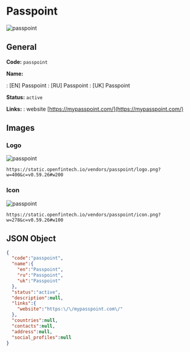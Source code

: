 
# Passpoint 
![passpoint](https://static.openfintech.io/vendors/passpoint/logo.png?w=400&c=v0.59.26#w200)  

## General 
 
**Code:** `passpoint` 
 
**Name:** 
 
:	[EN] Passpoint 
:	[RU] Passpoint 
:	[UK] Passpoint 
 
**Status:** `active` 
 
**Links:** 
: website [https://mypasspoint.com/](https://mypasspoint.com/) 
 

## Images 

### Logo 
 
![passpoint](https://static.openfintech.io/vendors/passpoint/logo.png?w=400&c=v0.59.26#w200)  

```
https://static.openfintech.io/vendors/passpoint/logo.png?w=400&c=v0.59.26#w200
```  

### Icon 
 
![passpoint](https://static.openfintech.io/vendors/passpoint/icon.png?w=278&c=v0.59.26#w100)  

```
https://static.openfintech.io/vendors/passpoint/icon.png?w=278&c=v0.59.26#w100
```  

## JSON Object 

```json
{
  "code":"passpoint",
  "name":{
    "en":"Passpoint",
    "ru":"Passpoint",
    "uk":"Passpoint"
  },
  "status":"active",
  "description":null,
  "links":{
    "website":"https:\/\/mypasspoint.com\/"
  },
  "countries":null,
  "contacts":null,
  "address":null,
  "social_profiles":null
}
```  

